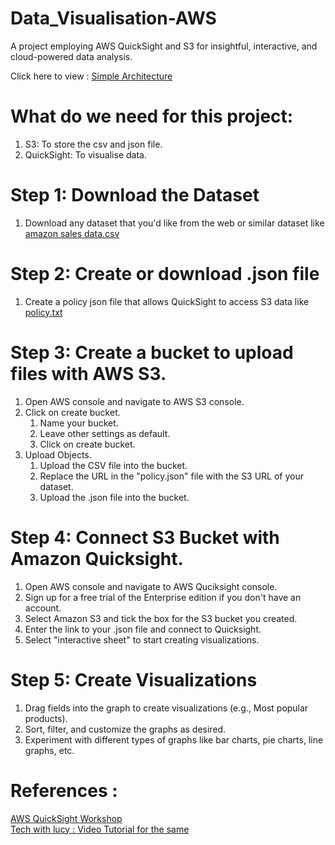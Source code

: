# Data_Visualisation-AWS
A project employing AWS QuickSight and S3 for insightful, interactive, and cloud-powered data analysis.

Click here to view : [Simple Architecture](https://viewer.diagrams.net/?tags=%7B%7D&highlight=0000ff&layers=1&nav=1&title=AWSDV%20w%2F%20QS.drawio#R7VhbcxsnFP41mmkfpNmLLvajLlaajj11rZk6efKgXbRLjZYNsJbUX58Dy0oLi2IldTKdtok95nzAAQ7f%2BRboxfPt%2Fh1HZX7HUkx7UZDue%2FGiF0XhMB7CH4UcamRyHdVAxklqGp2AFfkLGzAwaEVSLKyGkjEqSWmDCSsKnEgLQ5yznd1sw6g9aoky3AFWCaJd9JGkMjdoOL4%2BVfyCSZaboa%2BiSV2xRU1jsxKRo5TtWlB804vnnDFZl7b7OaYqeE1c6n7LM7XHiXFcyEs6%2FPrxqWQxiu8WU3xzu35%2B9%2FDbXd94eUG0MguePq4AmFNWpWbe8tAEo2SkkDqgoxn8wHjzoDeCmrmyBtHIAVx7YgNh11I%2BbMC1JzYQuu5DZ%2FzQnWAL6FiW%2B8AZP2hNEH7iGaskJQWeH6kXAJhxlBLYkjmjjANWsAKiN8vlloIVQnGXE4lXJUpUVHeQNoBtWCEN%2BcOosU3glVegt0QwFjc%2B9E5gfvOC6w2p21CKSkHWx14cJxUX5AU%2FYFE7VygQsVTl7T5TOTtAOzEcZJxVpZ7%2BexjLW%2FsExadEEeMJUakcSc6ecbPQXhTD%2F6Ui32xDKHUC8IK5JJBXU0oy5V8yNRwyFsUb7RGiQorsVluLODCR8A2RIpHj1CzJsBiGwPuz6REekw7UCrMtlvwATUyHaGLy1AjVlTF3p6yfjA2WtxJ%2BODQgMkqTHV2fkhEKJh%2B%2FIjfHndzsRWMd%2BDUUMqnXXQMqSFaqjj9VrKno13s%2FhQbhqNzX3Ux946jO%2BhXZluAACpJxJYxKUsyQvGm6wvyFJKrup1X8c1MPK6wnYU8M4NZkHTkRz1gmudlCr7Z49cWnMV6d6WqN1Uxnv2cEF%2FRhky4Ydps1gtEFfZhPHd3eoad36PQ%2Br03ncqmdroBPplP4wPkSfKP%2FudnXpPYtWmN6zwSRREvImknJtq%2FmfoKVlNka%2BZoeIlHWy9qQvZqHX9Q4FqziCa4lDeRQ%2BMRNxJcqyPlP6FlZGY5tWQmjrq5EgUdXjuCb68roh%2BvK7xVJnlfv1dqiMdqqzS%2FWorR14n%2F5%2BJfIx9V8uFwu%2FzPy8UmRW9SJ%2B91kJAz%2BcTJy7ZERJ0NxkU7VHUztEkVCkESzAnHZhVu7B4fNIj3SA8LGDx%2FaxkdlAIuNudi3KxeHtnWPOYHl6nOzBvdEfjDDqHLLFVgnT8o4tAzXT71UnHYuj5fsMsRI8%2Bp1jYZQZfhL%2FsZ%2B1rRYMfKQosE4pkjC9cC%2BNXuIYka4VyJ7ImUcOaQcOVyrl2l6ta%2BmriPn7B26pK3j0HEELEKHVjPzEXCZfQzMt5O9eY74EtsbDSFb%2FabQZrRfwV4VPqoqZih5znRK%2BJRUDzZt5MyrbWY%2Bi1xK9WgyVcGJlklaRAMCerYhkGx8kMCI0TJFEsEfhUMcl7scYEXqPhE6hiTp7%2FC6nzMh4Z7WF3AXwFy1VFu%2FVFVr9eaCeZ8VfbiNwkL7YXQ1KIvsDe5oQ5smoIKDUUcGw8moy%2Fgj%2BOYyGHpkD2Sh%2BdowLnOWsQLRmxPqKNypzS1TxNCU%2BRNLeTDfMFRJZhPqm3TsLYX0AgG8VOua3HpV7EZ%2BclysYn9vn2Pfsdk6zC508gR%2FEFHB4UQgnc5R8EiAmlHQPgprYgJUpOqyDZ6DvjKJyHeIH5STB%2Fi9h3MVIh162eTxvSa1iGKfwcxbzFukonOvibvnkfjK8%2BmJv%2F44AubplbQW9NNbc3zzGQ%3D%3D)

# What do we need for this project:
1. S3: To store the csv and json file.
2. QuickSight: To visualise data.

# Step 1: Download the Dataset
1. Download any dataset that you'd like from the web or similar dataset like [amazon sales data.csv](https://github.com/aishup7/Data_Visualisation-AWS/files/12780710/amazon.sales.data.csv)

# Step 2: Create or download .json file
1. Create a policy json file that allows QuickSight to access S3 data like [policy.txt](https://github.com/aishup7/Data_Visualisation-AWS/files/12780695/policy.txt)

# Step 3: Create a bucket to upload files with AWS S3. 
1. Open AWS console and navigate to AWS S3 console.
2. Click on create bucket.
     1. Name your bucket.
     2. Leave other settings as default.
     3. Click on create bucket.
3. Upload Objects.
     1. Upload the CSV file into the bucket.
     2. Replace the URL in the "policy.json" file with the S3 URL of your dataset.
     3. Upload the .json file into the bucket.
           
# Step 4: Connect S3 Bucket with Amazon Quicksight. 
1. Open AWS console and navigate to AWS Quciksight console.
2. Sign up for a free trial of the Enterprise edition if you don't have an account.
3. Select Amazon S3 and tick the box for the S3 bucket you created.
4. Enter the link to your .json file and connect to Quicksight.
5. Select "interactive sheet" to start creating visualizations.

# Step 5: Create Visualizations
1. Drag fields into the graph to create visualizations (e.g., Most popular products).
2. Sort, filter, and customize the graphs as desired.
3. Experiment with different types of graphs like bar charts, pie charts, line graphs, etc.

# References :
[AWS QuickSight Workshop](https://catalog.workshops.aws/quicksight/en-US)
<br>[Tech with lucy : Video Tutorial for the same](https://www.youtube.com/watch?v=4-8cXuZzKTg&list=PLWBfjpfzscb7rCHCeZHZgm5PgifCZdr1M&index=6)


